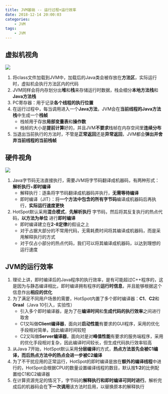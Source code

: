 ```yaml
---
title: JVM基础 -- 运行过程+运行效率
date: 2018-12-14 20:00:03
categories:
    - JVM
tags:
    - JVM
---
```


## 虚拟机视角
<img src="https://jvm-1253868755.cos.ap-guangzhou.myqcloud.com/basic/jvm-basic-jvm-vision.png" />

1. 将class文件加载到JVM中，加载后的Java类会被存放在**方法区**，实际运行时，虚拟机会执行方法区内的代码
2. JVM同样会将内存划分出**堆**和**栈**来存储运行时数据，栈会细分**本地方法栈**和**Java方法栈**
3. PC寄存器：用于记录**各个线程的执行位置**
4. 在运行过程中，每当调用进入一个**Java方法**，JVM会在**当前线程的Java方法栈**中生成一个**栈帧**
    - 栈帧用于存放**局部变量表**和**操作数**
    - 栈帧的大小是**提前计算**好的，并且JVM**不要求**栈帧在内存空间里**连续分布**
5. 当退出当前执行的方法时，不管是**正常返回**还是**异常返回**，JVM都会**弹出并舍弃当前线程的当前栈帧**

<!-- more -->

## 硬件视角
<img src="https://jvm-1253868755.cos.ap-guangzhou.myqcloud.com/basic/jvm-basic-hardware-vision.png" />

1. Java字节码无法直接执行，需要JVM将字节码翻译成机器码，有两种形式：**解析执行**+**即时编译**
    - 解释执行：逐条将字节码翻译成机器码并执行，**无需等待编译**
    - 即时编译（JIT）：将**一个方法中包含的所有字节码**编译成机器码后再执行，**实际运行速度更快**
2. HotSpot默认采用**混合模式**，**先解析执行** 字节码，然后将其反复执行的热点代码，**以方法为单位** 进行**即时编译**
    - 即时编译建立在**2-8定律**的假设之上
    - 对于占据大部分的不常用代码，无需耗费时间将其编译成机器码，而是采用解释执行的方式
    - 对于仅占小部分的热点代码，我们可以将其编译成机器码，以达到理想的运行速度

## JVM的运行效率
1. 理论上讲，即时编译后的Java程序的执行效率，是有可能超过C++程序的，这是因为与静态编译相比，即时编译拥有程序的**运行时信息**，并且能够根据这个信息作出**相应的优化**
2. 为了满足不同用户场景的需要，HotSpot内置了多个即时编译器：**C1**、**C2**和**Graal**（Java 10引入，实验性）
    - 引入多个即时编译器，是为了在**编译时间**和**生成代码的执行效率**之间进行取舍
    - C1又叫做**Client编译器**，面向对**启动性能**有要求的GUI程序，采用的优化手段相对简单，因此编译时间较短
    - C2又叫做**Server编译器**，面向对是对**峰值性能**有要求的服务端程序，采用的优化手段相对复杂，因此编译时间较长，但生成代码执行效率较高
3. 从Java 7开始，HotSpot默认采用**分层编译**的方式，**热点方法首先会被C1编译，而后热点方法中的热点会进一步被C2编译**
4. 为了不干扰应用的正常运行，HotSpot的即时编译是放在**额外的编译线程**中进行的，HotSpot会根据CPU的数量设置编译线程的数目，默认按**1:2**的比例配置给C1和C2编译器
5. 在计算资源充足的情况下，字节码的**解释执行和即时编译可同时进行**。解析完成后的机器码会在**下一次调用**该方法时启用，以替换原本的解释执行

<!-- indicate-the-source -->
